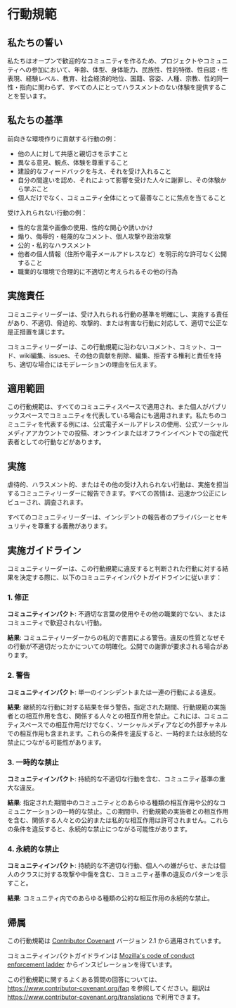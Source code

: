 # 行動規範

## 私たちの誓い

私たちはオープンで歓迎的なコミュニティを作るため、プロジェクトやコミュニティへの参加において、年齢、体型、身体能力、民族性、性的特徴、性自認・性表現、経験レベル、教育、社会経済的地位、国籍、容姿、人種、宗教、性的同一性・指向に関わらず、すべての人にとってハラスメントのない体験を提供することを誓います。

## 私たちの基準

前向きな環境作りに貢献する行動の例：

- 他の人に対して共感と親切さを示すこと
- 異なる意見、観点、体験を尊重すること
- 建設的なフィードバックを与え、それを受け入れること
- 自分の間違いを認め、それによって影響を受けた人々に謝罪し、その体験から学ぶこと
- 個人だけでなく、コミュニティ全体にとって最善なことに焦点を当てること

受け入れられない行動の例：

- 性的な言葉や画像の使用、性的な関心や誘いかけ
- 煽り、侮辱的・軽蔑的なコメント、個人攻撃や政治攻撃
- 公的・私的なハラスメント
- 他者の個人情報（住所や電子メールアドレスなど）を明示的な許可なく公開すること
- 職業的な環境で合理的に不適切と考えられるその他の行為

## 実施責任

コミュニティリーダーは、受け入れられる行動の基準を明確にし、実施する責任があり、不適切、脅迫的、攻撃的、または有害な行動に対応して、適切で公正な是正措置を講じます。

コミュニティリーダーは、この行動規範に沿わないコメント、コミット、コード、wiki編集、issues、その他の貢献を削除、編集、拒否する権利と責任を持ち、適切な場合にはモデレーションの理由を伝えます。

## 適用範囲

この行動規範は、すべてのコミュニティスペースで適用され、また個人がパブリックスペースでコミュニティを代表している場合にも適用されます。私たちのコミュニティを代表する例には、公式電子メールアドレスの使用、公式ソーシャルメディアアカウントでの投稿、オンラインまたはオフラインイベントでの指定代表者としての行動などがあります。

## 実施

虐待的、ハラスメント的、またはその他の受け入れられない行動は、実施を担当するコミュニティリーダーに報告できます。すべての苦情は、迅速かつ公正にレビューされ、調査されます。

すべてのコミュニティリーダーは、インシデントの報告者のプライバシーとセキュリティを尊重する義務があります。

## 実施ガイドライン

コミュニティリーダーは、この行動規範に違反すると判断された行動に対する結果を決定する際に、以下のコミュニティインパクトガイドラインに従います：

### 1. 修正

**コミュニティインパクト**: 不適切な言葉の使用やその他の職業的でない、またはコミュニティで歓迎されない行動。

**結果**: コミュニティリーダーからの私的で書面による警告。違反の性質となぜその行動が不適切だったかについての明確化。公開での謝罪が要求される場合があります。

### 2. 警告

**コミュニティインパクト**: 単一のインシデントまたは一連の行動による違反。

**結果**: 継続的な行動に対する結果を伴う警告。指定された期間、行動規範の実施者との相互作用を含む、関係する人々との相互作用を禁止。これには、コミュニティスペースでの相互作用だけでなく、ソーシャルメディアなどの外部チャネルでの相互作用も含まれます。これらの条件を違反すると、一時的または永続的な禁止につながる可能性があります。

### 3. 一時的な禁止

**コミュニティインパクト**: 持続的な不適切な行動を含む、コミュニティ基準の重大な違反。

**結果**: 指定された期間中のコミュニティとのあらゆる種類の相互作用や公的なコミュニケーションの一時的な禁止。この期間中、行動規範の実施者との相互作用を含む、関係する人々との公的または私的な相互作用は許可されません。これらの条件を違反すると、永続的な禁止につながる可能性があります。

### 4. 永続的な禁止

**コミュニティインパクト**: 持続的な不適切な行動、個人への嫌がらせ、または個人のクラスに対する攻撃や中傷を含む、コミュニティ基準の違反のパターンを示すこと。

**結果**: コミュニティ内でのあらゆる種類の公的な相互作用の永続的な禁止。

## 帰属

この行動規範は [Contributor Covenant](https://www.contributor-covenant.org) バージョン 2.1 から適用されています。

コミュニティインパクトガイドラインは [Mozilla's code of conduct enforcement ladder](https://github.com/mozilla/diversity) からインスピレーションを得ています。

この行動規範に関するよくある質問の回答については、https://www.contributor-covenant.org/faq を参照してください。翻訳は https://www.contributor-covenant.org/translations で利用できます。 